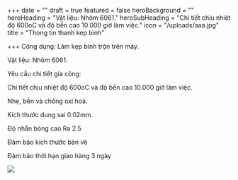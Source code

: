 +++
date = ""
draft = true
featured = false
heroBackground = ""
heroHeading = "Vật liệu: Nhôm 6061."
heroSubHeading = "Chi tiết chịu nhiệt độ 600oC và độ bền cao 10.000 giờ làm việc."
icon = "/uploads/aaa.jpg"
title = "Thong tin thanh kep bình"

+++
Công dụng: Làm kẹp bình trộn trên máy.

Vật liệu: Nhôm 6061.

Yêu cầu chi tiết gia công:

Chi tiết chịu nhiệt độ 600oC và độ bền cao 10.000 giờ làm việc.

Nhẹ, bền và chống oxi hoá.

Kích thước dung sai 0.02mm.

Độ nhẵn bóng cao Ra 2.5

Đảm bảo kích thước bản vẽ

Đảm bảo thời hạn giao hàng 3 ngày

![](/uploads/aaa.jpg)